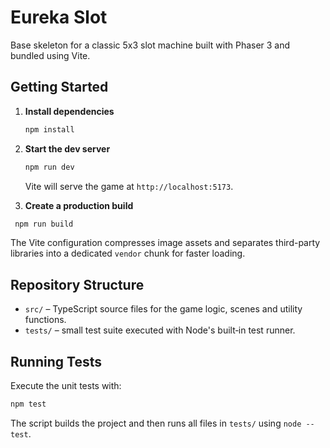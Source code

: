 # Eureka Slot

Base skeleton for a classic 5x3 slot machine built with Phaser 3 and bundled
using Vite.

## Getting Started

1. **Install dependencies**

   ```bash
   npm install
   ```

2. **Start the dev server**

   ```bash
   npm run dev
   ```

   Vite will serve the game at `http://localhost:5173`.

3. **Create a production build**

 ```bash
  npm run build
  ```

The Vite configuration compresses image assets and separates third-party
libraries into a dedicated `vendor` chunk for faster loading.

## Repository Structure

- `src/` – TypeScript source files for the game logic, scenes and utility
  functions.
- `tests/` – small test suite executed with Node's built‑in test runner.

## Running Tests

Execute the unit tests with:

```bash
npm test
```

The script builds the project and then runs all files in `tests/` using
`node --test`.
